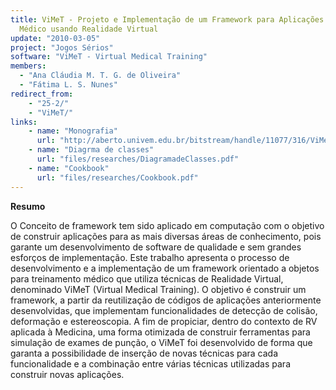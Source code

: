 ```yaml
---
title: ViMeT - Projeto e Implementação de um Framework para Aplicações de Treinamento
  Médico usando Realidade Virtual
update: "2010-03-05"
project: "Jogos Sérios"
software: "ViMeT - Virtual Medical Training"
members:
  - "Ana Cláudia M. T. G. de Oliveira"
  - "Fátima L. S. Nunes"
redirect_from:
    - "25-2/"
    - "ViMeT/"
links:
    - name: "Monografia"
      url: "http://aberto.univem.edu.br/bitstream/handle/11077/316/ViMeT+%13+Projeto+E+Implementa%E7%E3o+de+um+Framework+Para+Aplica%E7%F5es+De+Treinamento+M%E9dico+Usando+Realidade+Virtual.pdf?sequence=1"
    - name: "Diagrma de classes"
      url: "files/researches/DiagramadeClasses.pdf"
    - name: "Cookbook"
      url: "files/researches/Cookbook.pdf"
---
```


**Resumo**

O Conceito de framework tem sido aplicado em computação com o objetivo de construir aplicações para as mais diversas áreas de conhecimento, pois garante um desenvolvimento de software de qualidade e sem grandes esforços de implementação. Este trabalho apresenta o processo de desenvolvimento e a implementação de um framework orientado a objetos para treinamento médico que utiliza técnicas de Realidade Virtual, denominado ViMeT (Virtual Medical Training). O objetivo é construir um framework, a partir da reutilização de códigos de aplicações anteriormente desenvolvidas, que implementam funcionalidades de detecção de colisão, deformação e estereoscopia. A fim de propiciar, dentro do contexto de RV aplicada à Medicina, uma forma otimizada de construir ferramentas para simulação de exames de punção, o ViMeT foi desenvolvido de forma que garanta a possibilidade de inserção de novas técnicas para cada funcionalidade e a combinação entre várias técnicas utilizadas para construir novas aplicações.
